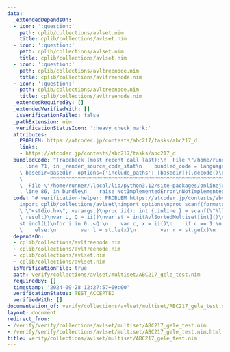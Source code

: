 ```yaml
---
data:
  _extendedDependsOn:
  - icon: ':question:'
    path: cplib/collections/avlset.nim
    title: cplib/collections/avlset.nim
  - icon: ':question:'
    path: cplib/collections/avlset.nim
    title: cplib/collections/avlset.nim
  - icon: ':question:'
    path: cplib/collections/avltreenode.nim
    title: cplib/collections/avltreenode.nim
  - icon: ':question:'
    path: cplib/collections/avltreenode.nim
    title: cplib/collections/avltreenode.nim
  _extendedRequiredBy: []
  _extendedVerifiedWith: []
  _isVerificationFailed: false
  _pathExtension: nim
  _verificationStatusIcon: ':heavy_check_mark:'
  attributes:
    PROBLEM: https://atcoder.jp/contests/abc217/tasks/abc217_d
    links:
    - https://atcoder.jp/contests/abc217/tasks/abc217_d
  bundledCode: "Traceback (most recent call last):\n  File \"/home/runner/.local/lib/python3.12/site-packages/onlinejudge_verify/documentation/build.py\"\
    , line 71, in _render_source_code_stat\n    bundled_code = language.bundle(stat.path,\
    \ basedir=basedir, options={'include_paths': [basedir]}).decode()\n          \
    \         ^^^^^^^^^^^^^^^^^^^^^^^^^^^^^^^^^^^^^^^^^^^^^^^^^^^^^^^^^^^^^^^^^^^^^^^^^^^^^^^^^\n\
    \  File \"/home/runner/.local/lib/python3.12/site-packages/onlinejudge_verify/languages/nim.py\"\
    , line 86, in bundle\n    raise NotImplementedError\nNotImplementedError\n"
  code: "# verification-helper: PROBLEM https://atcoder.jp/contests/abc217/tasks/abc217_d\n\
    import cplib/collections/avlset\nimport options\nproc scanf(formatstr: cstring){.header:\
    \ \"<stdio.h>\", varargs.}\nproc ii(): int {.inline.} = scanf(\"%lld\\n\", addr\
    \ result)\nvar L, Q = ii()\nvar st = initAvlSortedMultiset[int]()\nst.incl(0)\n\
    st.incl(L)\nfor i in 0..<Q:\n    var c, x = ii()\n    if c == 1:\n        st.incl(x)\n\
    \    else:\n        var l = st.le(x)\n        var r = st.ge(x)\n        echo r.get()-l.get()\n"
  dependsOn:
  - cplib/collections/avltreenode.nim
  - cplib/collections/avltreenode.nim
  - cplib/collections/avlset.nim
  - cplib/collections/avlset.nim
  isVerificationFile: true
  path: verify/collections/avlset/multiset/ABC217_gele_test.nim
  requiredBy: []
  timestamp: '2024-09-28 12:27:57+09:00'
  verificationStatus: TEST_ACCEPTED
  verifiedWith: []
documentation_of: verify/collections/avlset/multiset/ABC217_gele_test.nim
layout: document
redirect_from:
- /verify/verify/collections/avlset/multiset/ABC217_gele_test.nim
- /verify/verify/collections/avlset/multiset/ABC217_gele_test.nim.html
title: verify/collections/avlset/multiset/ABC217_gele_test.nim
---
```

